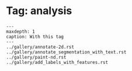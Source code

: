 # Tag: analysis

```{toctree}
---
maxdepth: 1
caption: With this tag
---
../gallery/annotate-2d.rst
../gallery/annotate_segmentation_with_text.rst
../gallery/paint-nd.rst
../gallery/add_labels_with_features.rst
```
